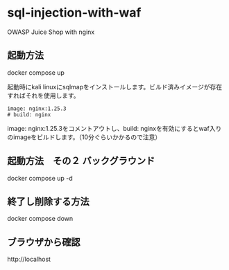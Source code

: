 # sql-injection-with-waf
OWASP Juice Shop with nginx

## 起動方法
docker compose up

起動時にkali linuxにsqlmapをインストールします。ビルド済みイメージが存在すればそれを使用します。

    image: nginx:1.25.3
    # build: nginx

image: nginx:1.25.3をコメントアウトし、build: nginxを有効にするとwaf入りのimageをビルドします。（10分ぐらいかかるので注意）

## 起動方法　その２ バックグラウンド
docker compose up -d

## 終了し削除する方法
docker compose down

## ブラウザから確認
http://localhost

